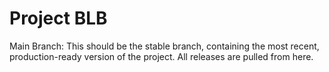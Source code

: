 # Project BLB
Main Branch:
This should be the stable branch, containing the most recent, production-ready version of the project. All releases are pulled from here.